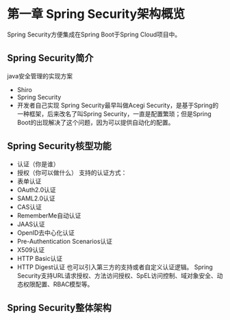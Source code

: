 # 第一章 Spring Security架构概览
Spring Security方便集成在Spring Boot于Spring Cloud项目中。
## Spring Security简介
java安全管理的实现方案
- Shiro
- Spring Security
- 开发者自己实现
Spring Security最早叫做Acegi Security，是基于Spring的一种框架，后来改名了叫Spring Security，一直是配置繁琐；但是Spring Boot的出现解决了这个问题，因为可以提供自动化的配置。
## Spring Security核型功能
- 认证（你是谁）
- 授权（你可以做什么）
支持的认证方式：
- 表单认证
- OAuth2.0认证
- SAML2.0认证
- CAS认证
- RememberMe自动认证
- JAAS认证
- OpenID去中心化认证
- Pre-Authentication Scenarios认证
- X509认证
- HTTP Basic认证
- HTTP Digest认证
也可以引入第三方的支持或者自定义认证逻辑。
Spring Security支持URL请求授权、方法访问授权、SpEL访问控制、域对象安全、动态权限配置、RBAC模型等。
## Spring Security整体架构
